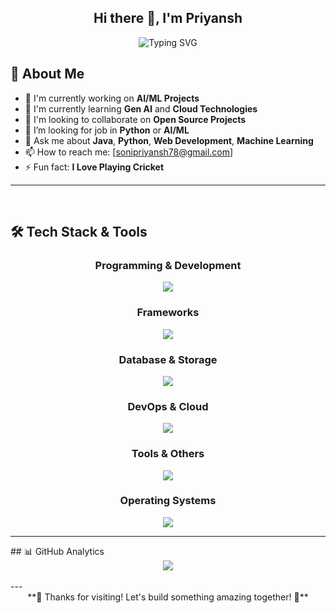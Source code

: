 <div align="center">

## Hi there 👋, I'm Priyansh 

</div>

<div align="center">
    <img src="https://readme-typing-svg.herokuapp.com?font=Fira+Code&weight=500&size=28&pause=1000&color=2E8B57&center=true&vCenter=true&width=700&lines=Gen+AI+Engineer;Software+Developer;Problem+Solver" alt="Typing SVG" />
</div>

## 🚀 About Me

- 🔭 I'm currently working on **AI/ML Projects**
- 🌱 I'm currently learning **Gen AI** and **Cloud Technologies**
- 👯 I'm looking to collaborate on **Open Source Projects**
- 🤔 I’m looking for job in **Python** or **AI/ML**
- 💬 Ask me about **Java**, **Python**, **Web Development**, **Machine Learning**
- 📫 How to reach me: [sonipriyansh78@gmail.com]
- ⚡ Fun fact: **I Love Playing Cricket**
--- 

<br>


## 🛠️ Tech Stack & Tools

<div align="center">

### Programming & Development
<img src="https://skillicons.dev/icons?i=cpp,java,python,js,php,react" />

### Frameworks
<img src="https://skillicons.dev/icons?i=bootstrap,opencv,tensorflow,sklearn,pytorch,flask,fastapi,hibernate" />

### Database & Storage
<img src="https://skillicons.dev/icons?i=mysql,postgres" />

### DevOps & Cloud
<img src="https://skillicons.dev/icons?i=docker,aws,gcp" />
<!-- <img src="https://img.shields.io/badge/n8n-EA4B71?style=for-the-badge&logo=n8n&logoColor=white"/> -->

### Tools & Others
<img src="https://skillicons.dev/icons?i=git,github,vscode,figma,bash,arduino" />

### Operating Systems
<img src="https://skillicons.dev/icons?i=linux" />

</div>

---

<!-- [![Priyansh's GitHub stats](https://github-readme-stats.vercel.app/api?username=priyanshsoni30&show_icons=true)](https://github.com/priyanshsoni30/github-readme-stats) --!>

## 📊 GitHub Analytics

<div align="center">

<img src="https://github-readme-stats.vercel.app/api/top-langs/?username=priyanshsoni30&layout=compact">

<br/><br/>

</div>

---

<div align="center">

**🌟 Thanks for visiting! Let's build something amazing together! 🌟**

</div>
